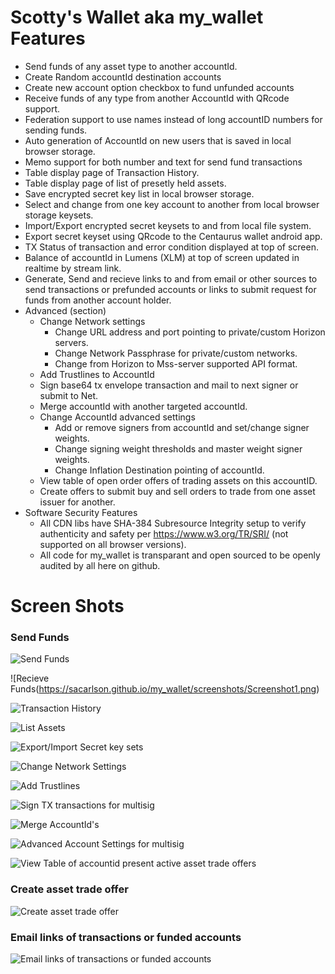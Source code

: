 # Scotty's Wallet aka my_wallet Features

* Send funds of any asset type to another accountId.
* Create Random accountId destination accounts 
* Create new account option checkbox to fund unfunded accounts
* Receive funds of any type from another AccountId with QRcode support.
* Federation support to use names instead of long accountID numbers for sending funds.
* Auto generation of AccountId on new users that is saved in local browser storage.
* Memo support for both number and text for send fund transactions
* Table display page of Transaction History.
* Table display page of list of presetly held assets.
* Save encrypted secret key list in local browser storage.
* Select and change from one key account to another from local browser storage keysets.
* Import/Export encrypted secret keysets to and from local file system.
* Export secret keyset using QRcode to the Centaurus wallet android app.
* TX Status of transaction and error condition displayed at top of screen. 
* Balance of accountId in Lumens (XLM) at top of screen updated in realtime by stream link.
* Generate, Send and recieve links to and from email or other sources to send transactions or prefunded accounts or links to submit request for funds from another account holder.
* Advanced (section)
  * Change Network settings 
     * Change URL address and port pointing to private/custom Horizon servers.
     * Change Network Passphrase for private/custom networks. 
     * Change from Horizon to Mss-server supported API format.
  * Add Trustlines to AccountId
  * Sign base64 tx envelope transaction and mail to next signer or submit to Net.
  * Merge accountId with another targeted accountId.
  * Change AccountId advanced settings
     * Add or remove signers from accountId and set/change signer weights.
     * Change signing weight thresholds and master weight signer weights.
     * Change Inflation Destination pointing of accountId.
  * View table of open order offers of trading assets on this accountID.
  * Create offers to submit buy and sell orders to trade from one asset issuer for another.
* Software Security Features
  * All CDN libs have SHA-384 Subresource Integrity setup to verify authenticity and safety per https://www.w3.org/TR/SRI/ (not supported on all browser versions).
  * All code for my_wallet is transparant and open sourced to be openly audited by all here on github.


# Screen Shots

### Send Funds
![Send Funds](https://sacarlson.github.io/my_wallet/screenshots/Screenshot.png)


![Recieve Funds(https://sacarlson.github.io/my_wallet/screenshots/Screenshot1.png)


![Transaction History](https://sacarlson.github.io/my_wallet/screenshots/Screenshot2.png)


![List Assets](https://sacarlson.github.io/my_wallet/screenshots/Screenshot3.png)


![Export/Import Secret key sets](https://sacarlson.github.io/my_wallet/screenshots/Screenshot5.png)


![Change Network Settings](https://sacarlson.github.io/my_wallet/screenshots/Screenshot6.png)


![Add Trustlines](https://sacarlson.github.io/my_wallet/screenshots/Screenshot7.png)


![Sign TX transactions for multisig](https://sacarlson.github.io/my_wallet/screenshots/Screenshot8.png)


![Merge AccountId's ](https://sacarlson.github.io/my_wallet/screenshots/Screenshot9.png)


![Advanced Account Settings for multisig](https://sacarlson.github.io/my_wallet/screenshots/Screenshot10.png)


![View Table of accountid present active asset trade offers](https://sacarlson.github.io/my_wallet/screenshots/Screenshot11.png)

### Create asset trade offer
![Create asset trade offer](https://sacarlson.github.io/my_wallet/screenshots/Screenshot12.png)

### Email links of transactions or funded accounts
![Email links of transactions or funded accounts](https://sacarlson.github.io/my_wallet/screenshots/Screenshot13.png)
